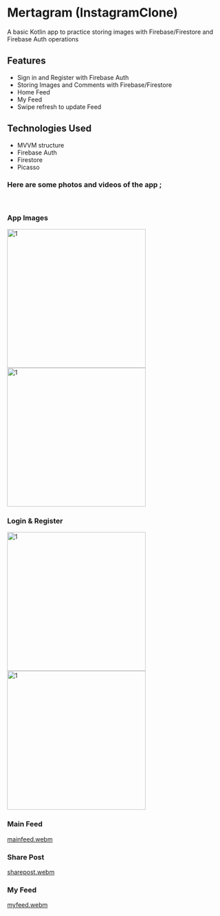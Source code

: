 # Mertagram (InstagramClone)
A basic Kotlin app to practice storing images with Firebase/Firestore and Firebase Auth operations
<br>

## Features
- Sign in and Register with Firebase Auth <br>
- Storing Images and Comments with Firebase/Firestore
- Home Feed <br>
- My Feed <br>
- Swipe refresh to update Feed <br>

## Technologies Used
- MVVM structure <br>
- Firebase Auth <br>
- Firestore <br>
- Picasso <br>

### Here are some photos and videos of the app ;
<br>

### App Images
<img width="322" alt="1" src="https://github.com/mertgoksu/Mertagram/assets/119433132/f4f0f48b-5b2f-47b1-b875-11d14d4c578c">
<img width="322" alt="1" src="https://github.com/mertgoksu/Mertagram/assets/119433132/f959597f-9c33-49b2-9139-f1c00a75dae4">

### Login & Register
<img width="322" alt="1" src="https://github.com/mertgoksu/Mertagram/assets/119433132/43cb0da2-22c2-49a6-acfd-64e1688eaa69">
<img width="322" alt="1" src="https://github.com/mertgoksu/Mertagram/assets/119433132/b49d06f3-22fc-4422-9956-05f140caee60">

### Main Feed
[mainfeed.webm](https://github.com/mertgoksu/Mertagram/assets/119433132/e9d6872a-e471-4a8a-8837-b159e6f36dc6)

### Share Post
[sharepost.webm](https://github.com/mertgoksu/Mertagram/assets/119433132/4db7a19d-0990-4206-a782-1768a27392a1)

### My Feed
[myfeed.webm](https://github.com/mertgoksu/Mertagram/assets/119433132/a987a522-5a36-4e43-99a4-3bb65eb73fe3)




